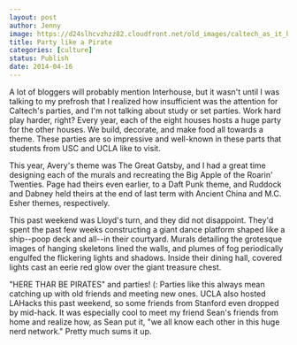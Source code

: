 ```yaml
---
layout: post
author: Jenny
image: https://d24slhcvzhzz82.cloudfront.net/old_images/caltech_as_it_happens/6a0105349b8251970b01a5119e359c970c.jpg
title: Party like a Pirate
categories: [culture]
status: Publish
date: 2014-04-16
---
```


A lot of bloggers will probably mention Interhouse, but it wasn't until I was talking to my prefrosh that I realized how insufficient was the attention for Caltech's parties, and I'm not talking about study or set parties. Work hard play harder, right?
Every year, each of the eight houses hosts a huge party for the other houses. We build, decorate, and make food all towards a theme. These parties are so impressive and well-known in these parts that students from USC and UCLA like to visit.

This year, Avery's theme was The Great Gatsby, and I had a great time designing each of the murals and recreating the Big Apple of the Roarin' Twenties. Page had theirs even earlier, to a Daft Punk theme, and Ruddock and Dabney held theirs at the end of last term with Ancient China and M.C. Esher themes, respectively.

This past weekend was Lloyd's turn, and they did not disappoint. They'd spent the past few weeks constructing a giant dance platform shaped like a ship--poop deck and all--in their courtyard. Murals detailing the grotesque images of hanging skeletons lined the walls, and plumes of fog periodically engulfed the flickering lights and shadows. Inside their dining hall, covered lights cast an eerie red glow over the giant treasure chest.

"HERE THAR BE PIRATES" and parties! (:
Parties like this always mean catching up with old friends and meeting new ones. UCLA also hosted LAHacks this past weekend, so some friends from Stanford even dropped by mid-hack. It was especially cool to meet my friend Sean's friends from home and realize how, as Sean put it, "we all know each other in this huge nerd network." Pretty much sums it up.

